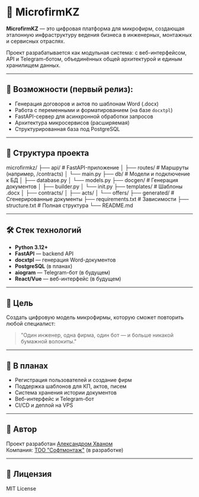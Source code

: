 # 🧱 MicrofirmKZ

**MicrofirmKZ** — это цифровая платформа для микрофирм, создающая эталонную инфраструктуру ведения бизнеса в инженерных, монтажных и сервисных отраслях.

Проект разрабатывается как модульная система: с веб-интерфейсом, API и Telegram-ботом, объединённых общей архитектурой и единым хранилищем данных.

---

## 📌 Возможности (первый релиз):
- Генерация договоров и актов по шаблонам Word (.docx)
- Работа с переменными и форматированием (на базе `docxtpl`)
- FastAPI-сервер для асинхронной обработки запросов
- Архитектура микросервисов (расширяемая)
- Структурированная база под PostgreSQL

---

## 🧩 Структура проекта

microfirmkz/
├── api/ # FastAPI-приложение
│ ├── routes/ # Маршруты (например, /contracts)
│ └── main.py
├── db/ # Модели и подключение к БД
│ ├── database.py
│ └── models.py
├── docgen/ # Генерация документов
│ ├── builder.py
│ └── init.py
├── templates/ # Шаблоны .docx
│ ├── contracts/
│ ├── acts/
│ └── offers/
├── generated/ # Сгенерированные документы
├── requirements.txt # Зависимости
├── structure.txt # Полная структура
└── README.md


---

## 🛠️ Стек технологий
- **Python 3.12+**
- **FastAPI** — backend API
- **docxtpl** — генерация Word-документов
- **PostgreSQL** (в планах)
- **aiogram** — Telegram-бот (в будущем)
- **React/Vue** — веб-интерфейс (в будущем)

---

## 🧭 Цель
Создать цифровую модель микрофирмы, которую сможет повторить любой специалист:
> "Один инженер, одна фирма, один бот — и больше никакой бумажной волокиты."

---

## 🚧 В планах
- Регистрация пользователей и создание фирм
- Поддержка шаблонов для КП, актов, писем
- Система хранения истории документов
- Веб-интерфейс и Telegram-бот
- CI/CD и деплой на VPS

---

## 🤝 Автор
Проект разработан [Александром Хваном](https://github.com/Softmontazh)  
Компания: [ТОО "Софтмонтаж"](https://softmontazh.kz) (в разработке)

---

## 📄 Лицензия
MIT License

